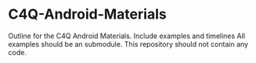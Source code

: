 # C4Q-Android-Materials
Outline for the C4Q Android Materials. 
Include examples and timelines
All examples should be an submodule.
This repository should not contain any code.
